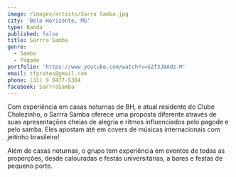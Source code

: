```yaml
---
image: /images/artists/Sarra Samba.jpg
city: 'Belo Horizonte, MG'
type: Banda
published: false
title: Sarrra Samba
genre:
  - Samba
  - Pagode
portfolio: 'https://www.youtube.com/watch?v=SZf3JBAdz-M'
email: tfprates@gmail.com
phone: (31) 9 8477-5304
facebook: SarrraSamba
---
```

Com experiência em casas noturnas de BH, e atual residente do Clube Chalezinho, o Sarrra Samba oferece uma proposta diferente através de suas apresentações cheias de alegria e ritmos influenciados pelo pagode e pelo samba. Eles apostam até em covers de músicas internacionais com jeitinho brasileiro!

Além de casas noturnas, o grupo tem experiência em eventos de todas as proporções, desde calouradas e festas universitárias, a bares e festas de pequeno porte.
